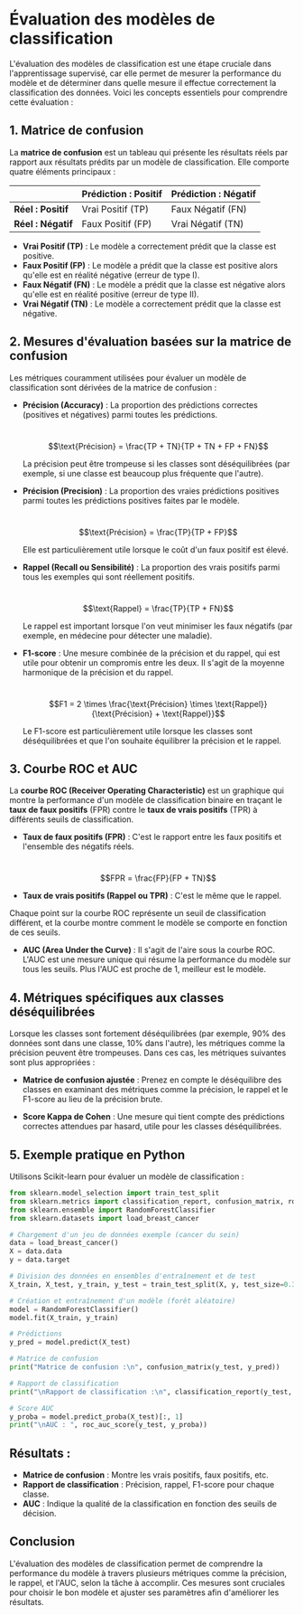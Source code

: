 
# Évaluation des modèles de classification

L'évaluation des modèles de classification est une étape cruciale dans l'apprentissage supervisé, car elle permet de mesurer la performance du modèle et de déterminer dans quelle mesure il effectue correctement la classification des données. Voici les concepts essentiels pour comprendre cette évaluation :

## 1. Matrice de confusion
La **matrice de confusion** est un tableau qui présente les résultats réels par rapport aux résultats prédits par un modèle de classification. Elle comporte quatre éléments principaux :

|               | Prédiction : Positif | Prédiction : Négatif |
|---------------|----------------------|----------------------|
| **Réel : Positif**  | Vrai Positif (TP)       | Faux Négatif (FN)       |
| **Réel : Négatif**  | Faux Positif (FP)       | Vrai Négatif (TN)       |

- **Vrai Positif (TP)** : Le modèle a correctement prédit que la classe est positive.
- **Faux Positif (FP)** : Le modèle a prédit que la classe est positive alors qu'elle est en réalité négative (erreur de type I).
- **Faux Négatif (FN)** : Le modèle a prédit que la classe est négative alors qu'elle est en réalité positive (erreur de type II).
- **Vrai Négatif (TN)** : Le modèle a correctement prédit que la classe est négative.

## 2. Mesures d'évaluation basées sur la matrice de confusion

Les métriques couramment utilisées pour évaluer un modèle de classification sont dérivées de la matrice de confusion :

- **Précision (Accuracy)** : La proportion des prédictions correctes (positives et négatives) parmi toutes les prédictions.
  
  \
  $$\text{Précision} = \frac{TP + TN}{TP + TN + FP + FN}$$
  
  La précision peut être trompeuse si les classes sont déséquilibrées (par exemple, si une classe est beaucoup plus fréquente que l'autre).

- **Précision (Precision)** : La proportion des vraies prédictions positives parmi toutes les prédictions positives faites par le modèle.
  
  \
  $$\text{Précision} = \frac{TP}{TP + FP}$$
  
  Elle est particulièrement utile lorsque le coût d'un faux positif est élevé.

- **Rappel (Recall ou Sensibilité)** : La proportion des vrais positifs parmi tous les exemples qui sont réellement positifs.
  
  \
  $$\text{Rappel} = \frac{TP}{TP + FN}$$
  
  Le rappel est important lorsque l'on veut minimiser les faux négatifs (par exemple, en médecine pour détecter une maladie).

- **F1-score** : Une mesure combinée de la précision et du rappel, qui est utile pour obtenir un compromis entre les deux. Il s'agit de la moyenne harmonique de la précision et du rappel.
  
  \
  $$F1 = 2 \times \frac{\text{Précision} \times \text{Rappel}}{\text{Précision} + \text{Rappel}}$$
  
  Le F1-score est particulièrement utile lorsque les classes sont déséquilibrées et que l'on souhaite équilibrer la précision et le rappel.

## 3. Courbe ROC et AUC

La **courbe ROC (Receiver Operating Characteristic)** est un graphique qui montre la performance d'un modèle de classification binaire en traçant le **taux de faux positifs** (FPR) contre le **taux de vrais positifs** (TPR) à différents seuils de classification.

- **Taux de faux positifs (FPR)** : C'est le rapport entre les faux positifs et l'ensemble des négatifs réels.
  
  \
  $$FPR = \frac{FP}{FP + TN}$$

- **Taux de vrais positifs (Rappel ou TPR)** : C'est le même que le rappel.

Chaque point sur la courbe ROC représente un seuil de classification différent, et la courbe montre comment le modèle se comporte en fonction de ces seuils.

- **AUC (Area Under the Curve)** : Il s'agit de l'aire sous la courbe ROC. L'AUC est une mesure unique qui résume la performance du modèle sur tous les seuils. Plus l'AUC est proche de 1, meilleur est le modèle.

## 4. Métriques spécifiques aux classes déséquilibrées

Lorsque les classes sont fortement déséquilibrées (par exemple, 90% des données sont dans une classe, 10% dans l'autre), les métriques comme la précision peuvent être trompeuses. Dans ces cas, les métriques suivantes sont plus appropriées :

- **Matrice de confusion ajustée** : Prenez en compte le déséquilibre des classes en examinant des métriques comme la précision, le rappel et le F1-score au lieu de la précision brute.
  
- **Score Kappa de Cohen** : Une mesure qui tient compte des prédictions correctes attendues par hasard, utile pour les classes déséquilibrées.

## 5. Exemple pratique en Python

Utilisons Scikit-learn pour évaluer un modèle de classification :

```python
from sklearn.model_selection import train_test_split
from sklearn.metrics import classification_report, confusion_matrix, roc_auc_score
from sklearn.ensemble import RandomForestClassifier
from sklearn.datasets import load_breast_cancer

# Chargement d'un jeu de données exemple (cancer du sein)
data = load_breast_cancer()
X = data.data
y = data.target

# Division des données en ensembles d'entraînement et de test
X_train, X_test, y_train, y_test = train_test_split(X, y, test_size=0.3, random_state=42)

# Création et entraînement d'un modèle (forêt aléatoire)
model = RandomForestClassifier()
model.fit(X_train, y_train)

# Prédictions
y_pred = model.predict(X_test)

# Matrice de confusion
print("Matrice de confusion :\n", confusion_matrix(y_test, y_pred))

# Rapport de classification
print("\nRapport de classification :\n", classification_report(y_test, y_pred))

# Score AUC
y_proba = model.predict_proba(X_test)[:, 1]
print("\nAUC : ", roc_auc_score(y_test, y_proba))
```

## Résultats :
- **Matrice de confusion** : Montre les vrais positifs, faux positifs, etc.
- **Rapport de classification** : Précision, rappel, F1-score pour chaque classe.
- **AUC** : Indique la qualité de la classification en fonction des seuils de décision.

## Conclusion

L'évaluation des modèles de classification permet de comprendre la performance du modèle à travers plusieurs métriques comme la précision, le rappel, et l'AUC, selon la tâche à accomplir. Ces mesures sont cruciales pour choisir le bon modèle et ajuster ses paramètres afin d'améliorer les résultats.
